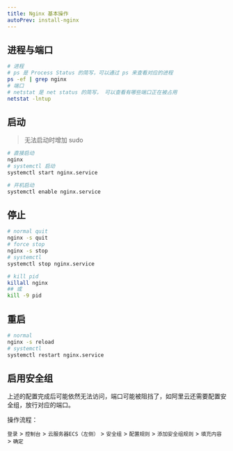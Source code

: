 ```yaml
---
title: Nginx 基本操作
autoPrev: install-nginx
---
```


## 进程与端口

```bash
# 进程
# ps 是 Process Status 的简写，可以通过 ps 来查看对应的进程
ps -ef | grep nginx
# 端口
# netstat 是 net status 的简写， 可以查看有哪些端口正在被占用
netstat -lntup
```

  


## 启动

> 无法启动时增加 sudo

```bash
# 直接启动
nginx
# systemctl 启动
systemctl start nginx.service

# 开机启动
systemctl enable nginx.service
```



## 停止

```bash
# normal quit
nginx -s quit
# force stop
nginx -s stop
# systemctl
systemctl stop nginx.service

# kill pid
killall nginx
## 或
kill -9 pid
```



## 重启

```bash
# normal
nginx -s reload
# systemctl
systemctl restart nginx.service
```



## 启用安全组

上述的配置完成后可能依然无法访问，端口可能被阻挡了，如阿里云还需要配置安全组，放行对应的端口。

操作流程：

`登录` > `控制台` > `云服务器ECS（左侧）` > `安全组` > `配置规则` > `添加安全组规则` > `填充内容` > `确定`